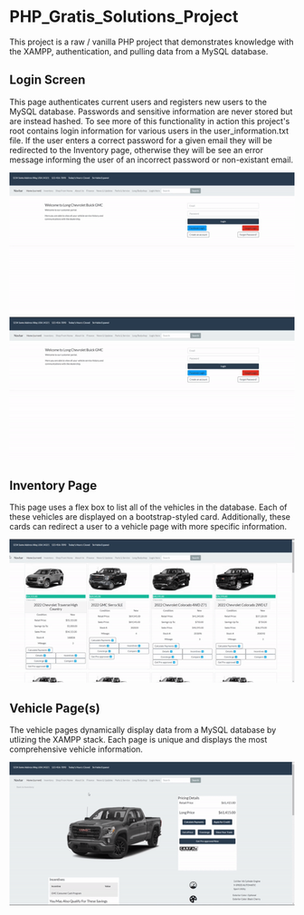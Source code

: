 # PHP_Gratis_Solutions_Project

This project is a raw / vanilla PHP project that demonstrates knowledge with the XAMPP, authentication, and pulling data from a MySQL database.

## Login Screen
This page authenticates current users and registers new users to the MySQL database. Passwords and sensitive information are never stored but are instead hashed.
To see more of this functionality in action this project's root contains login information for various users in the user_information.txt file. If the user enters a correct password for a given 
email they will be redirected to the Inventory page, otherwise they will be see an error message informing the user of an incorrect password or non-existant email.
<p align="center">
  <img alt="GIF of a short demo of the Inventory Page" src="https://github.com/MarcAButler/PHP_Gratis_Solutions_Project/blob/master/demos/login_error.gif">
  <img alt="GIF of a short demo of the Inventory Page" src="https://github.com/MarcAButler/PHP_Gratis_Solutions_Project/blob/master/demos/login_success.gif">
</p>

## Inventory Page
This page uses a flex box to list all of the vehicles in the database. Each of these vehicles are displayed on a bootstrap-styled card.
Additionally, these cards can redirect a user to a vehicle page with more specific information.
<p align="center">
  <img alt="GIF of a short demo of the Inventory Page" src="https://github.com/MarcAButler/PHP_Gratis_Solutions_Project/blob/master/demos/inventory_page.gif">
</p>

## Vehicle Page(s)
The vehicle pages dynamically display data from a MySQL database by utlizing the XAMPP stack. Each page is unique and displays
the most comprehensive vehicle information.
<p align="center">
  <img alt="GIF of a short demo of the Inventory Page" src="https://github.com/MarcAButler/PHP_Gratis_Solutions_Project/blob/master/demos/vehicle_page.gif">
</p>
